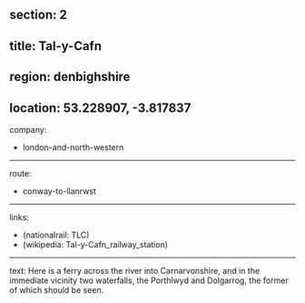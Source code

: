 section: 2
----
title: Tal-y-Cafn
----
region: denbighshire
----
location: 53.228907, -3.817837
----
company:
- london-and-north-western
----
route:
- conway-to-llanrwst
----
links:
- (nationalrail: TLC)
- (wikipedia: Tal-y-Cafn_railway_station)
----
text: Here is a ferry across the river into Carnarvonshire, and in the immediate vicinity two waterfalls, the Porthlwyd and Dolgarrog, the former of which should be seen.
